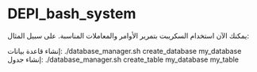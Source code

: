 # DEPI_bash_system

يمكنك الآن استخدام السكريبت بتمرير الأوامر والمعاملات المناسبة. على سبيل المثال:

إنشاء قاعدة بيانات:
./database_manager.sh create_database my_database
إنشاء جدول:
./database_manager.sh create_table my_database my_table

